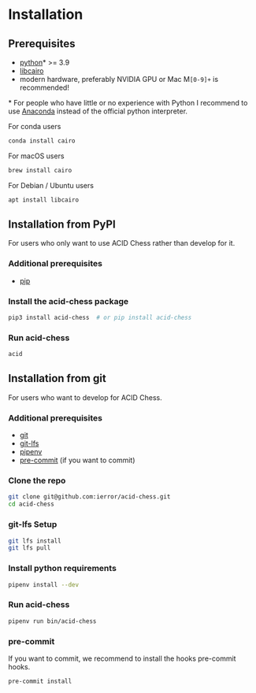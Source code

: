 Installation
============

## Prerequisites

- [python](https://www.python.org/doc/)* >= 3.9
- [libcairo](https://cairographics.org/download/)
- modern hardware, preferably NVIDIA GPU or Mac M`[0-9]+` is recommended!

\* For people who have little or no experience with Python I recommend to use [Anaconda](https://docs.conda.io/projects/conda/en/stable/user-guide/install/index.html#regular-installation) instead of the official python interpreter.

For conda users
```bash
conda install cairo
```

For macOS users
```bash
brew install cairo
```

For Debian / Ubuntu users
```bash
apt install libcairo
```

## Installation from PyPI

For users who only want to use ACID Chess rather than develop for it.

### Additional prerequisites

- [pip](https://pip.pypa.io/en/stable/installation/)


### Install the acid-chess package

```bash
pip3 install acid-chess  # or pip install acid-chess  
```

### Run acid-chess

```bash
acid
```

## Installation from git

For users who want to develop for ACID Chess.

### Additional prerequisites

- [git](https://git-scm.com/book/en/v2/Getting-Started-Installing-Git)
- [git-lfs](https://git-lfs.com)
- [pipenv](https://pipenv.pypa.io/en/latest/index.html)
- [pre-commit](https://pre-commit.com/#install) (if you want to commit)

### Clone the repo

```bash
git clone git@github.com:ierror/acid-chess.git
cd acid-chess
```

### git-lfs Setup

```bash
git lfs install
git lfs pull
```

### Install python requirements

```bash
pipenv install --dev
```

### Run acid-chess

```bash
pipenv run bin/acid-chess
```

### pre-commit

If you want to commit, we recommend to install the hooks pre-commit hooks.

```bash
pre-commit install
```